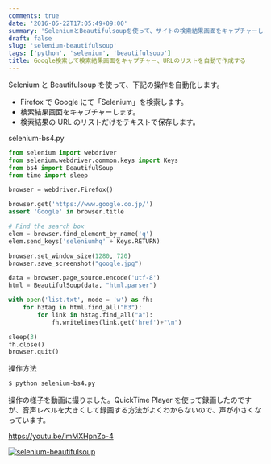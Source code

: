 ```yaml
---
comments: true
date: '2016-05-22T17:05:49+09:00'
summary: 'SeleniumとBeautifulsoupを使って、サイトの検索結果画面をキャプチャーして、URLのリストを自動で取得する方法'
draft: false
slug: 'selenium-beautifulsoup'
tags: ['python', 'selenium', 'beautifulsoup']
title: Google検索して検索結果画面をキャプチャー、URLのリストを自動で作成する
---
```


Selenium と Beautifulsoup を使って、下記の操作を自動化します。

- Firefox で Google にて「Selenium」を検索します。
- 検索結果画面をキャプチャーします。
- 検索結果の URL のリストだけをテキストで保存します。

selenium-bs4.py

```python
from selenium import webdriver
from selenium.webdriver.common.keys import Keys
from bs4 import BeautifulSoup
from time import sleep

browser = webdriver.Firefox()

browser.get('https://www.google.co.jp/')
assert 'Google' in browser.title

# Find the search box
elem = browser.find_element_by_name('q')
elem.send_keys('seleniumhq' + Keys.RETURN)

browser.set_window_size(1280, 720)
browser.save_screenshot("google.jpg")

data = browser.page_source.encode('utf-8')
html = BeautifulSoup(data, "html.parser")

with open('list.txt', mode = 'w') as fh:
	for h3tag in html.find_all("h3"):
		for link in h3tag.find_all("a"):
			fh.writelines(link.get('href')+"\n")

sleep(3)
fh.close()
browser.quit()
```

操作方法

```bash
$ python selenium-bs4.py
```

操作の様子を動画に撮りました。QuickTime Player を使って録画したのですが、音声レベルを大きくして録画する方法がよくわからないので、声が小さくなっています。

https://youtu.be/imMXHpnZo-4

[![selenium-beautifulsoup](/static/images/post/selenium-beautifulsoup.png)](https://youtu.be/imMXHpnZo-4)
